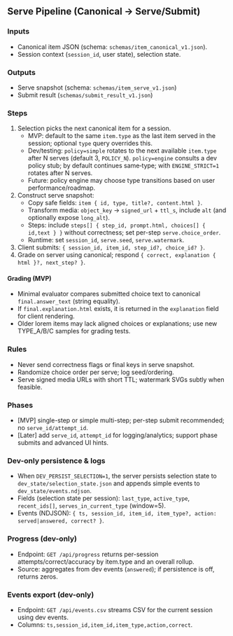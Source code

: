 ## Serve Pipeline (Canonical → Serve/Submit)

### Inputs
- Canonical item JSON (schema: `schemas/item_canonical_v1.json`).
- Session context (`session_id`, user state), selection state.

### Outputs
- Serve snapshot (schema: `schemas/item_serve_v1.json`)
- Submit result (`schemas/submit_result_v1.json`)

### Steps
1) Selection picks the next canonical item for a session.
   - MVP: default to the same `item.type` as the last item served in the session; optional `type` query overrides this.
   - Dev/testing: `policy=simple` rotates to the next available `item.type` after N serves (default 3, `POLICY_N`). `policy=engine` consults a dev policy stub; by default continues same‑type; with `ENGINE_STRICT=1` rotates after N serves.
   - Future: policy engine may choose type transitions based on user performance/roadmap.
2) Construct serve snapshot:
   - Copy safe fields: `item { id, type, title?, content.html }`.
   - Transform media: `object_key` → `signed_url` + `ttl_s`, include `alt` (and optionally expose `long_alt`).
   - Steps: include `steps[] { step_id, prompt.html, choices[] { id,text } }` without correctness; set per-step `serve.choice_order`.
   - Runtime: set `session_id`, `serve.seed`, `serve.watermark`.
3) Client submits: `{ session_id, item_id, step_id?, choice_id? }`.
4) Grade on server using canonical; respond `{ correct, explanation { html }?, next_step? }`.

#### Grading (MVP)
- Minimal evaluator compares submitted choice text to canonical `final.answer_text` (string equality).
- If `final.explanation.html` exists, it is returned in the `explanation` field for client rendering.
- Older lorem items may lack aligned choices or explanations; use new TYPE_A/B/C samples for grading tests.

### Rules
- Never send correctness flags or final keys in serve snapshot.
- Randomize choice order per serve; log seed/ordering.
- Serve signed media URLs with short TTL; watermark SVGs subtly when feasible.

### Phases
- [MVP] single-step or simple multi-step; per-step submit recommended; no `serve_id/attempt_id`.
- [Later] add `serve_id`, `attempt_id` for logging/analytics; support phase submits and advanced UI hints.

### Dev-only persistence & logs
- When `DEV_PERSIST_SELECTION=1`, the server persists selection state to `dev_state/selection_state.json` and appends simple events to `dev_state/events.ndjson`.
- Fields (selection state per session): `last_type`, `active_type`, `recent_ids[]`, `serves_in_current_type` (window=5).
- Events (NDJSON): `{ ts, session_id, item_id, item_type?, action: served|answered, correct? }`.

### Progress (dev-only)
- Endpoint: `GET /api/progress` returns per-session attempts/correct/accuracy by item.type and an overall rollup.
- Source: aggregates from dev events (`answered`); if persistence is off, returns zeros.

### Events export (dev-only)
- Endpoint: `GET /api/events.csv` streams CSV for the current session using dev events.
- Columns: `ts,session_id,item_id,item_type,action,correct`.
